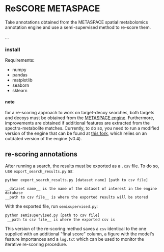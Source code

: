 # ReSCORE METASPACE

Take annotations obtained from the METASPACE spatial metabolomics annotation engine and use a semi-supervised method to re-score them.

...

### install

Requirements:
- numpy
- pandas
- matplotlib
- seaborn
- sklearn

#### note
for a re-scoring approach to work on target-decoy searches, both targets and decoys must be obtained from the [METASPACE engine](https://github.com/METASPACE2020/sm-engine). Furthermore, improvements are obtained if additional features are extracted from the spectra-metabolite matches. Currently, to do so, you need to run a modified version of the engine that can be found at [this fork](https://github.com/anasilviacs/sm-engine/tree/extra_features), which relies on an outdated version of the engine (v0.4).

## re-scoring annotations

After running a search, the results must be exported as a `.csv` file. To do so, use `export_search_results.py` as:

```
python export_search_results.py [dataset name] [path to csv file]

__dataset name__ is the name of the dataset of interest in the engine database
__path to csv file__ is where the exported results will be stored
```

With the exported file, run `semisupervised.py`:

```
python semisupervised.py [path to csv file]
 __path to csv file__ is where the exported csv is
```

This version of the re-scoring method saves a `csv` identical to the one supplied with an additional "final score" column, a figure with the model's feature importances and a `log.txt` which can be used to monitor the iterative re-scoring procedure.
